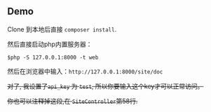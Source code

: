 Demo
-----

Clone 到本地后直接 `composer install`.

然后直接启动php内置服务器：
```
$php -S 127.0.0.1:8000 -t web
```

然后在浏览器中输入：`http://127.0.0.1:8000/site/doc`

~~对了, 我设置了`api_key` 为 `test`, 所以你要输入这个key才可以正常访问。~~

~~你也可以注释掉这段,在 `SiteController`第58行.~~